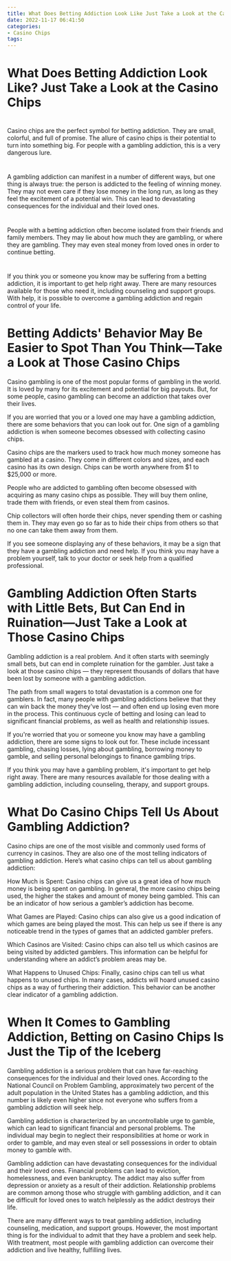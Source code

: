 ```yaml
---
title: What Does Betting Addiction Look Like Just Take a Look at the Casino Chips
date: 2022-11-17 06:41:50
categories:
- Casino Chips
tags:
---
```



#  What Does Betting Addiction Look Like? Just Take a Look at the Casino Chips

#
Casino chips are the perfect symbol for betting addiction. They are small, colorful, and full of promise. The allure of casino chips is their potential to turn into something big. For people with a gambling addiction, this is a very dangerous lure.

#
A gambling addiction can manifest in a number of different ways, but one thing is always true: the person is addicted to the feeling of winning money. They may not even care if they lose money in the long run, as long as they feel the excitement of a potential win. This can lead to devastating consequences for the individual and their loved ones.

#
People with a betting addiction often become isolated from their friends and family members. They may lie about how much they are gambling, or where they are gambling. They may even steal money from loved ones in order to continue betting.

#
If you think you or someone you know may be suffering from a betting addiction, it is important to get help right away. There are many resources available for those who need it, including counseling and support groups. With help, it is possible to overcome a gambling addiction and regain control of your life.

#  Betting Addicts' Behavior May Be Easier to Spot Than You Think—Take a Look at Those Casino Chips

Casino gambling is one of the most popular forms of gambling in the world. It is loved by many for its excitement and potential for big payouts. But, for some people, casino gambling can become an addiction that takes over their lives.

If you are worried that you or a loved one may have a gambling addiction, there are some behaviors that you can look out for. One sign of a gambling addiction is when someone becomes obsessed with collecting casino chips.

 Casino chips are the markers used to track how much money someone has gambled at a casino. They come in different colors and sizes, and each casino has its own design. Chips can be worth anywhere from $1 to $25,000 or more.

People who are addicted to gambling often become obsessed with acquiring as many casino chips as possible. They will buy them online, trade them with friends, or even steal them from casinos.

Chip collectors will often horde their chips, never spending them or cashing them in. They may even go so far as to hide their chips from others so that no one can take them away from them.

If you see someone displaying any of these behaviors, it may be a sign that they have a gambling addiction and need help. If you think you may have a problem yourself, talk to your doctor or seek help from a qualified professional.

#  Gambling Addiction Often Starts with Little Bets, But Can End in Ruination—Just Take a Look at Those Casino Chips

Gambling addiction is a real problem. And it often starts with seemingly small bets, but can end in complete ruination for the gambler. Just take a look at those casino chips — they represent thousands of dollars that have been lost by someone with a gambling addiction.

The path from small wagers to total devastation is a common one for gamblers. In fact, many people with gambling addictions believe that they can win back the money they've lost — and often end up losing even more in the process. This continuous cycle of betting and losing can lead to significant financial problems, as well as health and relationship issues.

If you're worried that you or someone you know may have a gambling addiction, there are some signs to look out for. These include incessant gambling, chasing losses, lying about gambling, borrowing money to gamble, and selling personal belongings to finance gambling trips.

If you think you may have a gambling problem, it's important to get help right away. There are many resources available for those dealing with a gambling addiction, including counseling, therapy, and support groups.

#  What Do Casino Chips Tell Us About Gambling Addiction?

Casino chips are one of the most visible and commonly used forms of currency in casinos. They are also one of the most telling indicators of gambling addiction. Here’s what casino chips can tell us about gambling addiction:

How Much is Spent: Casino chips can give us a great idea of how much money is being spent on gambling. In general, the more casino chips being used, the higher the stakes and amount of money being gambled. This can be an indicator of how serious a gambler’s addiction has become.

What Games are Played: Casino chips can also give us a good indication of which games are being played the most. This can help us see if there is any noticeable trend in the types of games that an addicted gambler prefers.

Which Casinos are Visited: Casino chips can also tell us which casinos are being visited by addicted gamblers. This information can be helpful for understanding where an addict’s problem areas may be.

What Happens to Unused Chips: Finally, casino chips can tell us what happens to unused chips. In many cases, addicts will hoard unused casino chips as a way of furthering their addiction. This behavior can be another clear indicator of a gambling addiction.

#  When It Comes to Gambling Addiction, Betting on Casino Chips Is Just the Tip of the Iceberg

Gambling addiction is a serious problem that can have far-reaching consequences for the individual and their loved ones. According to the National Council on Problem Gambling, approximately two percent of the adult population in the United States has a gambling addiction, and this number is likely even higher since not everyone who suffers from a gambling addiction will seek help.

Gambling addiction is characterized by an uncontrollable urge to gamble, which can lead to significant financial and personal problems. The individual may begin to neglect their responsibilities at home or work in order to gamble, and may even steal or sell possessions in order to obtain money to gamble with.

Gambling addiction can have devastating consequences for the individual and their loved ones. Financial problems can lead to eviction, homelessness, and even bankruptcy. The addict may also suffer from depression or anxiety as a result of their addiction. Relationship problems are common among those who struggle with gambling addiction, and it can be difficult for loved ones to watch helplessly as the addict destroys their life.

There are many different ways to treat gambling addiction, including counseling, medication, and support groups. However, the most important thing is for the individual to admit that they have a problem and seek help. With treatment, most people with gambling addiction can overcome their addiction and live healthy, fulfilling lives.
